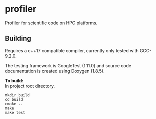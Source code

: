 # profiler
Profiler for scientific code on HPC platforms.

## Building
Requires a c++17 compatible compiler, currently only tested with GCC-9.2.0.

The testing framework is GoogleTest (1.11.0) and source code documentation is created using Doxygen (1.8.5).

**To build:**  
In project root directory.
~~~~~~~~~~~~~~~~shell
mkdir build
cd build
cmake ..
make
make test
~~~~~~~~~~~~~~~~
